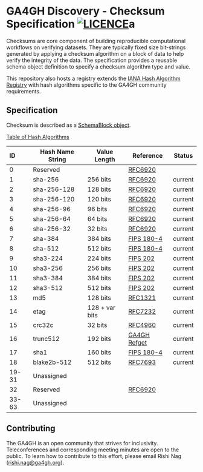# GA4GH Discovery - Checksum Specification [![LICENCE](https://img.shields.io/github/license/ga4gh-discovery/ga4gh-hash-alg-registry)](https://github.com/ga4gh-discovery/ga4gh-hash-alg-registry/blob/master/LICENSE)a

Checksums are core component of building reproducible computational workflows on verifying datasets. They are typically fixed size bit-strings generated by applying a checksum algorithm on a block of data to help verify the integrity of the data. The specification provides a reusable schema object definition to specify a checksum algorithm type and value.

This repository also hosts a registry extends the [IANA Hash Algorithm Registry](https://www.iana.org/assignments/named-information/named-information.xhtml#hash-alg) with hash algorithms specific to the GA4GH community requirements.

## Specification

Checksum is described as a [SchemaBlock object](https://github.com/ga4gh-discovery/ga4gh-hash-alg-registry/blob/master/checksum.yaml).

[Table of Hash Algorithms](https://github.com/ga4gh-discovery/ga4gh-hash-alg-registry/blob/master/hash-alg.csv)

| ID    | Hash Name String | Value Length   | Reference                                                                                   | Status  |
|:------|------------------|----------------|---------------------------------------------------------------------------------------------|---------|
| 0     | Reserved         |                | [RFC6920](http://www.iana.org/go/rfc6920)                                                   |         |
| 1     | sha-256          | 256 bits       | [RFC6920](http://www.iana.org/go/rfc6920)                                                   | current |
| 2     | sha-256-128      | 128 bits       | [RFC6920](http://www.iana.org/go/rfc6920)                                                   | current |
| 3     | sha-256-120      | 120 bits       | [RFC6920](http://www.iana.org/go/rfc6920)                                                   | current |
| 4     | sha-256-96       | 96 bits        | [RFC6920](http://www.iana.org/go/rfc6920)                                                   | current |
| 5     | sha-256-64       | 64 bits        | [RFC6920](http://www.iana.org/go/rfc6920)                                                   | current |
| 6     | sha-256-32       | 32 bits        | [RFC6920](http://www.iana.org/go/rfc6920)                                                   | current |
| 7     | sha-384          | 384 bits       | [FIPS 180-4](https://dx.doi.org/10.6028/NIST.FIPS.180-4)                                    | current |
| 8     | sha-512          | 512 bits       | [FIPS 180-4](https://dx.doi.org/10.6028/NIST.FIPS.180-4)                                    | current |
| 9     | sha3-224         | 224 bits       | [FIPS 202](https://dx.doi.org/10.6028/NIST.FIPS.202)                                        | current |
| 10    | sha3-256         | 256 bits       | [FIPS 202](https://dx.doi.org/10.6028/NIST.FIPS.202)                                        | current |
| 11    | sha3-384         | 384 bits       | [FIPS 202](https://dx.doi.org/10.6028/NIST.FIPS.202)                                        | current |
| 12    | sha3-512         | 512 bits       | [FIPS 202](https://dx.doi.org/10.6028/NIST.FIPS.202)                                        | current |
| 13    | md5              | 128 bits       | [RFC1321](https://www.ietf.org/rfc/rfc1321.txt)                                             | current |
| 14    | etag             | 128 + var bits | [RFC7232](https://tools.ietf.org/html/rfc7232#section-2.3)                                  | current |
| 15    | crc32c           | 32 bits        | [RFC4960](https://tools.ietf.org/html/rfc4960#appendix-B)                                   | current |
| 16    | trunc512         | 192 bits       | [GA4GH Refget](https://samtools.github.io/hts-specs/refget.html#trunc512-algorithm-details) | current |
| 17    | sha1             | 160 bits       | [FIPS 180-4](https://dx.doi.org/10.6028/NIST.FIPS.180-4)                                    | current |
| 18    | blake2b-512      | 512 bits       | [RFC7693](https://tools.ietf.org/html/rfc7693)                                              | current |
| 19-31 | Unassigned       |                |                                                                                             |         |
| 32    | Reserved         |                | [RFC6920](http://www.iana.org/go/rfc6920)                                                   |         |
| 33-63 | Unassigned       |                |                                                                                             |         |

## Contributing
The GA4GH is an open community that strives for inclusivity. Teleconferences and corresponding meeting minutes are open to the public. To learn how to contribute to this effort, please email Rishi Nag (rishi.nag@ga4gh.org).
